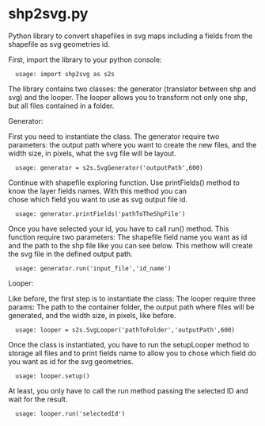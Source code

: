 # shp2svg.py
Python library to convert shapefiles in svg maps including a fields from the shapefile as svg geometries id.

First, import the library to your python console:

  	  usage: import shp2svg as s2s
      
The library contains two classes: the generator (translator between shp and svg) and the looper. The looper allows you to transform not only one shp, but all files contained in a folder.

Generator:

  First you need to instantiate the class. The generator require two parameters: the output path where you want to create the 
  new files, and the width size, in pixels, what the svg file will be layout.

      usage: generator = s2s.SvgGenerator('outputPath',600)
  
  Continue with shapefile exploring function. Use printFields() method to know the layer fields names. With this method you can  
  chose which field you want to use as svg output file id.

  	  usage: generator.printFields('pathToTheShpFile')
  
  Once you have selected your id, you have to call run() method. This function require two parameters: The shapefile 
  field name you want as id and the path to the shp file like you can see below. This methow will create the svg file in the 
  defined output path.

  	  usage: generator.run('input_file','id_name')
      
Looper:

  Like before, the first step is to instantiate the class: The looper require three params: The path to the container folder, 
  the output path where files will be generated, and the width size, in pixels, like before.
  
      usage: looper = s2s.SvgLooper('pathToFolder','outputPath',600)
      
  Once the class is instantiated, you have to run the setupLooper method to storage all files and to print fields name to allow 
  you to chose which field do you want as id for the svg geometries.
  
      usage: looper.setup()
      
  At least, you only have to call the run method passing the selected ID and wait for the result.
  
      usage: looper.run('selectedId')
